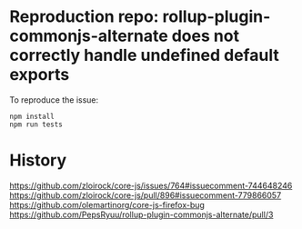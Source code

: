 # Reproduction repo: rollup-plugin-commonjs-alternate does not correctly handle undefined default exports

To reproduce the issue:

```
npm install
npm run tests
```

# History
https://github.com/zloirock/core-js/issues/764#issuecomment-744648246  
https://github.com/zloirock/core-js/pull/896#issuecomment-779866057  
https://github.com/olemartinorg/core-js-firefox-bug  
https://github.com/PepsRyuu/rollup-plugin-commonjs-alternate/pull/3  
